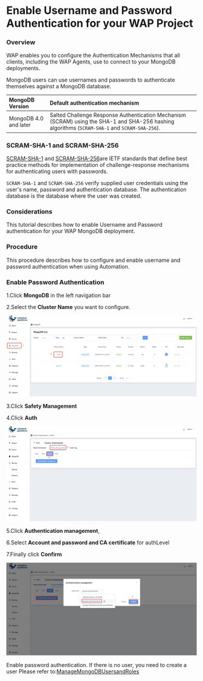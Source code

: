 # Enable Username and Password Authentication for your WAP Project

### Overview

WAP enables you to configure the Authentication Mechanisms that all clients, including the WAP Agents, use to connect to your MongoDB deployments. 

MongoDB users can use usernames and passwords to authenticate themselves against a MongoDB database.

| MongoDB Version       | Default authentication mechanism                             |
| :-------------------- | :----------------------------------------------------------- |
| MongoDB 4.0 and later | Salted Challenge Response Authentication Mechanism (SCRAM) using the SHA-1 and SHA-256 hashing algorithms (`SCRAM-SHA-1` and `SCRAM-SHA-256`). |

### SCRAM-SHA-1 and SCRAM-SHA-256

[SCRAM-SHA-1](https://tools.ietf.org/html/5802) and [SCRAM-SHA-256](https://tools.ietf.org/html/7677)are IETF standards that define best practice methods for implementation of challenge-response mechanisms for authenticating users with passwords.

`SCRAM-SHA-1` and `SCRAM-SHA-256` verify supplied user credentials using the user's name, password and authentication database. The authentication database is the database where the user was created.

### Considerations

This tutorial describes how to enable Username and Password authentication for your WAP MongoDB deployment.

### Procedure

This procedure describes how to configure and enable username and password authentication when using Automation.

### Enable Password Authentication

1.Click **MongoDB** in the left navigation bar

2.Select the **Cluster Name** you want to configure.

![02-EnableUsernamePasswordAuthentication](../../../images/whaleal-platform-Images/08-security/03-EnableX509Authentication.png)

3.Click **Safety Management**

4.Click **Auth**

![02-EnableUsernamePasswordAuthentication1](../../../images/whaleal-platform-Images/08-security/03-EnableX509Authentication1.png)

5.Click **Authentication management**,

6.Select **Account and password and CA certificate** for authLevel

7.Finally click **Confirm**

![02-EnableUsernamePasswordAuthentication2](../../../images/whaleal-platform-Images/08-security/02-EnableUsernamePasswordAuthentication2.png)



Enable password authentication. If there is no user, you need to create a user Please refer to:[ManageMongoDBUsersandRoles](04-manage-mongodb-users-and-roles.md)
